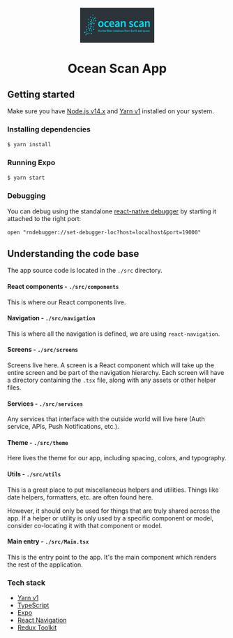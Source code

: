 <p align="center">
  <img src="src/assets/images/icon_w_background.png" height="80" />
</p>
<h1 align="center">Ocean Scan App</h1>

## Getting started

Make sure you have [Node.js v14.x](https://nodejs.org/en/download/) and [Yarn v1](https://classic.yarnpkg.com/en/docs/install) installed on your system.

### Installing dependencies

```bash
$ yarn install
```

### Running Expo

```bash
$ yarn start
```

### Debugging

You can debug using the standalone [react-native debugger](https://github.com/jhen0409/react-native-debugger) by starting it attached to the right port:

```
open "rndebugger://set-debugger-loc?host=localhost&port=19000"
```

## Understanding the code base

The app source code is located in the `./src` directory.

#### React components - `./src/components`

This is where our React components live.

#### Navigation - `./src/navigation`

This is where all the navigation is defined, we are using `react-navigation`.

#### Screens - `./src/screens`

Screens live here. A screen is a React component which will take up the entire screen and be part of the navigation hierarchy. Each screen will have a directory containing the `.tsx` file, along with any assets or other helper files.

#### Services - `./src/services`

Any services that interface with the outside world will live here (Auth service, APIs, Push Notifications, etc.).

#### Theme - `./src/theme`

Here lives the theme for our app, including spacing, colors, and typography.

#### Utils - `./src/utils`

This is a great place to put miscellaneous helpers and utilities. Things like date helpers, formatters, etc. are often found here.

However, it should only be used for things that are truly shared across the app. If a helper or utility is only used by a specific component or model, consider co-locating it with that component or model.

#### Main entry - `./src/Main.tsx`

This is the entry point to the app. It's the main component which renders the rest of the application.

### Tech stack

- [Yarn v1](https://classic.yarnpkg.com/)
- [TypeScript](https://www.typescriptlang.org/)
- [Expo](https://docs.expo.io/)
- [React Navigation](https://reactnavigation.org/)
- [Redux Toolkit](https://redux-toolkit.js.org/)
